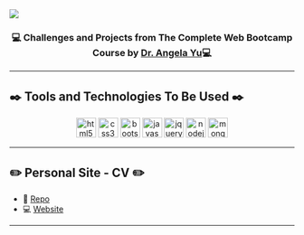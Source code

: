 
 <img align="center" src="https://www.filepicker.io/api/file/FSIjaoI2QtKWZL65cogd">
 <h3 align="center">💻 Challenges and Projects from The Complete Web Bootcamp Course by <a href="https://www.udemy.com/user/4b4368a3-b5c8-4529-aa65-2056ec31f37e/">Dr. Angela Yu</a>💻</h3>

<hr>

## ✒️ Tools and Technologies To Be Used ✒️

  <p align="center">
    <img src="https://cdn-icons-png.flaticon.com/512/174/174854.png" alt="html5" width="35" height="35"/>
    <img src="https://cdn-icons-png.flaticon.com/512/732/732190.png" alt="css3" width="35" height="35"/>
    <img src="https://raw.githubusercontent.com/jmnote/z-icons/master/svg/bootstrap.svg" alt="bootstrap" width="35" height="35"/>
    <img src="https://raw.githubusercontent.com/jmnote/z-icons/master/svg/javascript.svg" alt="javascript" width="35" height="35"/>
    <img src="https://cdn.iconscout.com/icon/free/png-256/jquery-8-1175153.png" alt="jquery" width="35" height="35"/>
    <img src="https://w7.pngwing.com/pngs/780/57/png-transparent-node-js-javascript-database-mongodb-native-miscellaneous-text-trademark.png" alt="nodejs" width="35" height="35">
    <img src="https://cdn.iconscout.com/icon/free/png-256/mongodb-5-1175140.png" alt="mongo-db" width="35" height="35">
  </p>
<hr>

## ✏️ Personal Site - CV ✏️
- 📁 [Repo](https://github.com/AvijitD22/Web-Development-Course-Repo/tree/main/Personal%20Site)
- 💻 [Website](https://avijitd22-mysite.netlify.app/)
<hr>